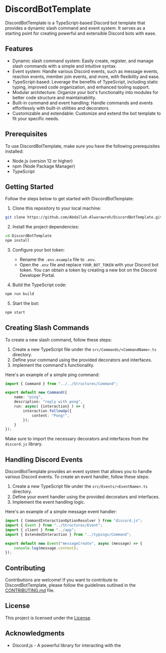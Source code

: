 # DiscordBotTemplate

DiscordBotTemplate is a TypeScript-based Discord bot template that provides a dynamic slash command and event system. It serves as a starting point for creating powerful and extensible Discord bots with ease.

## Features

- Dynamic slash command system: Easily create, register, and manage slash commands with a simple and intuitive syntax.
- Event system: Handle various Discord events, such as message events, reaction events, member join events, and more, with flexibility and ease.
- TypeScript-based: Leverage the benefits of TypeScript, including static typing, improved code organization, and enhanced tooling support.
- Modular architecture: Organize your bot's functionality into modules for better code structure and maintainability.
- Built-in command and event handling: Handle commands and events effortlessly with built-in utilities and decorators.
- Customizable and extendable: Customize and extend the bot template to fit your specific needs.

## Prerequisites

To use DiscordBotTemplate, make sure you have the following prerequisites installed:

- Node.js (version 12 or higher)
- npm (Node Package Manager)
- TypeScript

## Getting Started

Follow the steps below to get started with DiscordBotTemplate:

1. Clone this repository to your local machine:

```bash
git clone https://github.com/Abdallah-Alwarawreh/DiscordBotTemplate.git
```

2. Install the project dependencies:

```bash
cd DiscordBotTemplate
npm install
```

3. Configure your bot token:

   - Rename the `.env.example` file to `.env`.
   - Open the `.env` file and replace `YOUR_BOT_TOKEN` with your Discord bot token. You can obtain a token by creating a new bot on the Discord Developer Portal.

4. Build the TypeScript code:

```bash
npm run build
```

5. Start the bot:

```bash
npm start
```

## Creating Slash Commands

To create a new slash command, follow these steps:

1. Create a new TypeScript file under the `src/Commands/<CommandName>.ts` directory.
2. Define your command using the provided decorators and interfaces.
3. Implement the command's functionality.

Here's an example of a simple ping command:

```typescript
import { Command } from "../../Structures/Command";

export default new Command({
    name: "ping",
    description: "reply with pong",
    run: async( {interaction} ) => {
        interaction.followUp({
            content: "Pong!",
        });
    }
});
```

Make sure to import the necessary decorators and interfaces from the `discord.js` library.

## Handling Discord Events

DiscordBotTemplate provides an event system that allows you to handle various Discord events. To create an event handler, follow these steps:

1. Create a new TypeScript file under the `src/Events/<EventName>.ts` directory.
2. Define your event handler using the provided decorators and interfaces.
3. Implement the event handling logic.

Here's an example of a simple message event handler:

```typescript
import { CommandInteractionOptionResolver } from "discord.js";
import { Event } from "../Structures/Event";
import { client } from "../app";
import { ExtendedInteraction } from "../typings/Command";

export default new Event("messageCreate", async (message) => {
    console.log(message.content);
});
```

## Contributing

Contributions are welcome! If you want to contribute to DiscordBotTemplate, please follow the guidelines outlined in the [CONTRIBUTING.md](CONTRIBUTING.md) file.

## License

This project is licensed under the [License](LICENSE.md).

## Acknowledgments

- Discord.js - A powerful library for interacting with the
